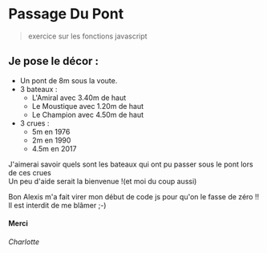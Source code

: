 # Passage Du Pont
> exercice sur les fonctions javascript

## Je pose le décor : 

* Un pont de 8m sous la voute.  
* 3 bateaux :
  * L'Amiral avec 3.40m de haut  
  * Le Moustique avec 1.20m de haut
  * Le Champion avec 4.50m de haut
 * 3 crues :
   * 5m en 1976
   * 2m en 1990
   * 4.5m en 2017
   
J'aimerai savoir quels sont les bateaux qui ont pu passer sous le pont lors de ces crues  
Un peu d'aide serait la bienvenue !(et moi du coup aussi)  

Bon Alexis m'a fait virer mon début de code js pour qu'on le fasse de zéro  !!  
Il est interdit de me blâmer ;-)

#### Merci
###### Charlotte
